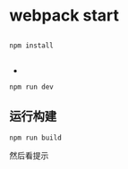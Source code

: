 # webpack start
> 

## 

````
npm install
````

## 
* 

````
npm run dev
````



## 运行构建
````
npm run build
````
然后看提示
